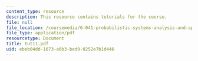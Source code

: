 ```yaml
---
content_type: resource
description: This resource contains tutorials for the course.
file: null
file_location: /coursemedia/6-041-probabilistic-systems-analysis-and-applied-probability-spring-2006/ebeb04dd1673a6b3bed90252e7b1d446_tut11.pdf
file_type: application/pdf
resourcetype: Document
title: tut11.pdf
uid: ebeb04dd-1673-a6b3-bed9-0252e7b1d446
---
```

